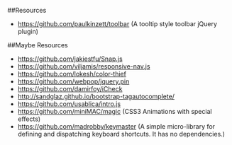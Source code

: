 ##Resources

 - https://github.com/paulkinzett/toolbar (A tooltip style toolbar jQuery plugin)

##Maybe Resources

 - https://github.com/jakiestfu/Snap.js
 - https://github.com/viljamis/responsive-nav.js
 - https://github.com/lokesh/color-thief
 - https://github.com/webpop/jquery.pin
 - https://github.com/damirfoy/iCheck
 - http://sandglaz.github.io/bootstrap-tagautocomplete/
 - https://github.com/usablica/intro.js
 - https://github.com/miniMAC/magic (CSS3 Animations with special effects)
 - https://github.com/madrobby/keymaster (A simple micro-library for defining and dispatching keyboard shortcuts. It has no dependencies.)
